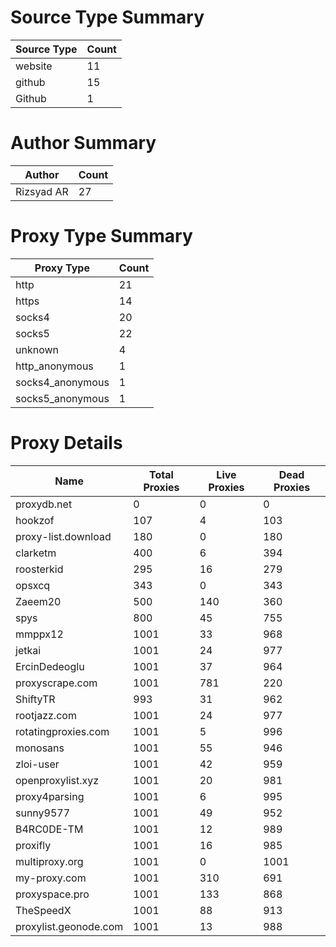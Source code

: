 # Source Type Summary

| Source Type | Count |
|-------------|-------|
| website | 11 |
| github | 15 |
| Github | 1 |


# Author Summary

| Author | Count |
|--------|-------|
| Rizsyad AR | 27 |


# Proxy Type Summary

| Proxy Type | Count |
|------------|-------|
| http | 21 |
| https | 14 |
| socks4 | 20 |
| socks5 | 22 |
| unknown | 4 |
| http_anonymous | 1 |
| socks4_anonymous | 1 |
| socks5_anonymous | 1 |


# Proxy Details

| Name | Total Proxies | Live Proxies | Dead Proxies |
|------|---------------|--------------|---------------|
| proxydb.net | 0 | 0 | 0 |
| hookzof | 107 | 4 | 103 |
| proxy-list.download | 180 | 0 | 180 |
| clarketm | 400 | 6 | 394 |
| roosterkid | 295 | 16 | 279 |
| opsxcq | 343 | 0 | 343 |
| Zaeem20 | 500 | 140 | 360 |
| spys | 800 | 45 | 755 |
| mmppx12 | 1001 | 33 | 968 |
| jetkai | 1001 | 24 | 977 |
| ErcinDedeoglu | 1001 | 37 | 964 |
| proxyscrape.com | 1001 | 781 | 220 |
| ShiftyTR | 993 | 31 | 962 |
| rootjazz.com | 1001 | 24 | 977 |
| rotatingproxies.com | 1001 | 5 | 996 |
| monosans | 1001 | 55 | 946 |
| zloi-user | 1001 | 42 | 959 |
| openproxylist.xyz | 1001 | 20 | 981 |
| proxy4parsing | 1001 | 6 | 995 |
| sunny9577 | 1001 | 49 | 952 |
| B4RC0DE-TM | 1001 | 12 | 989 |
| proxifly | 1001 | 16 | 985 |
| multiproxy.org | 1001 | 0 | 1001 |
| my-proxy.com | 1001 | 310 | 691 |
| proxyspace.pro | 1001 | 133 | 868 |
| TheSpeedX | 1001 | 88 | 913 |
| proxylist.geonode.com | 1001 | 13 | 988 |

